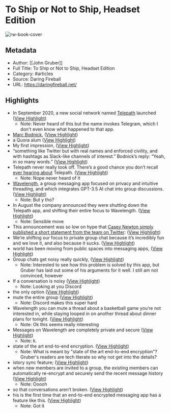 # To Ship or Not to Ship, Headset Edition

![rw-book-cover](https://daringfireball.net/graphics/favicon.ico?v=005)
## Metadata
- Author: [[John Gruber]]
- Full Title: To Ship or Not to Ship, Headset Edition
- Category: #articles
- Source: Daring Fireball
- URL: https://daringfireball.net/

## Highlights
- In September 2020, a new social network named [Telepath](https://twitter.com/telepath) launched ([View Highlight](https://read.readwise.io/read/01gwkfgta8bqje9rjs00mvvhaq))
    - Note: Never heard of this but the name invokes Telegram, which I don't even know what happened to that app.
- [Marc Bodnick](https://www.linkedin.com/in/marcbodnick/), ([View Highlight](https://read.readwise.io/read/01gwkfj84nfhcay7jdw17jdx3f))
- a Quora alum ([View Highlight](https://read.readwise.io/read/01gwkfjkhe3q0a6wv2qs9wp4wg))
- My first impression, ([View Highlight](https://read.readwise.io/read/01gwkfjzkjd74j0ee30qv14x4m))
- “something like Twitter but with real names and enforced civility, and with hashtags as Slack-like channels of interest.” Bodnick’s reply: “Yeah, in so many words.” ([View Highlight](https://read.readwise.io/read/01gwkfk7aarvd116bttnj6cpss))
- Telepath never really took off. There’s a good chance you don’t recall [ever hearing about](https://daringfireball.net/search/telepath) Telepath. ([View Highlight](https://read.readwise.io/read/01gwkfksvdw49w0j46rxkdrqvn))
    - Note: Nope never heard of it
- [Wavelength](https://www.wavelength.app/), a group messaging app focused on privacy and intuitive threading, and which integrates GPT-3.5 AI chat into group discussions. ([View Highlight](https://read.readwise.io/read/01gwkfmmph059htg3r3fkng0aa))
    - Note: But y tho?
- In August the company announced they were shutting down the Telepath app, and shifting their entire focus to Wavelength. ([View Highlight](https://read.readwise.io/read/01gwkfnc7zcnp78jhtxqzehady))
    - Note: Sensible move
- This announcement was so low on hype that [Casey Newton simply published a short statement from the team on Twitter](https://twitter.com/CaseyNewton/status/1561803276911161344/photo/1): ([View Highlight](https://read.readwise.io/read/01gwkfp0vxb77adrfcasv30nng))
- We’re shifting our focus to private group chat because it’s incredibly fun and we love it, and also because it sucks. ([View Highlight](https://read.readwise.io/read/01gwkfpd9gebhph03b01qcys9h))
- world has been moving from public spaces into messaging apps, ([View Highlight](https://read.readwise.io/read/01gwkfpspb1wwnkgf56y8mpbef))
- Group chats get noisy really quickly, ([View Highlight](https://read.readwise.io/read/01gwkfq08njkjk814xm4qskzm7))
    - Note: Interested to see how this problem is solved by this app, but Gruber has laid out some of his arguments for it well. I still am not convinced, however
- If a conversation is noisy ([View Highlight](https://read.readwise.io/read/01gwkfrq2w7a50fc3416b5dcj2))
    - Note: Looking at you Discord
- the only option ([View Highlight](https://read.readwise.io/read/01gwkfs8g62xfxnw3cpfyhmvtt))
- mute the entire group ([View Highlight](https://read.readwise.io/read/01gwkfsbfeqf986sf9yq45vnnp))
    - Note: Discord makes this super hard
- Wavelength you can mute a thread about a basketball game you’re not interested in, while staying looped in on another thread about dinner plans for tonight. ([View Highlight](https://read.readwise.io/read/01gwkft09n6b9p1b9g1kwtyxpx))
    - Note: Ok this seems really interesting
- Messages on Wavelength are completely private and secure ([View Highlight](https://read.readwise.io/read/01gwkftt1qqycpv6c15rswb27r))
    - Note: k.
- state of the art end-to-end encryption. ([View Highlight](https://read.readwise.io/read/01gwkfv5pb7g442jkdtqk9dc8f))
    - Note: What is meant by "state of the art end-to-end encryption"? Gruber's readers are tech literate so why not get into the details?
- istory sync feature; ([View Highlight](https://read.readwise.io/read/01gwkfx52wwjp7ptrc1331qvb7))
- when new members are invited to a group, the existing members can automatically re-encrypt and securely send the recent message history ([View Highlight](https://read.readwise.io/read/01gwkfxdhgemyx1exepy3fxygw))
    - Note: Ooooh
- so that conversations aren’t broken. ([View Highlight](https://read.readwise.io/read/01gwkfxrcy886jfvg7zvq98wpc))
- his is the first time that an end-to-end encrypted messaging app has a feature like this. ([View Highlight](https://read.readwise.io/read/01gwkfxtezmmdph6h60tmrb3kt))
    - Note: Got it
